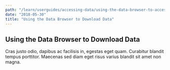 ```yaml
---
path: "/learn/userguides/accessing-data/using-the-data-browser-to-access-data"
date: "2018-05-30"
title: "Using the Data Browser to Download Data"
---
```



## Using the Data Browser to Download Data

Cras justo odio, dapibus ac facilisis in, egestas eget quam. Curabitur blandit tempus porttitor. Maecenas sed diam eget risus varius blandit sit amet non magna.